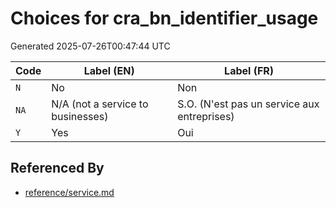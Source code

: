 # Choices for cra_bn_identifier_usage

Generated 2025-07-26T00:47:44 UTC

| Code | Label (EN) | Label (FR) |
|------|------------|------------|
| `N` | No | Non |
| `NA` | N/A (not a service to businesses) | S.O. (N'est pas un service aux entreprises) |
| `Y` | Yes | Oui |


## Referenced By

- [reference/service.md](../reference/service.md)
